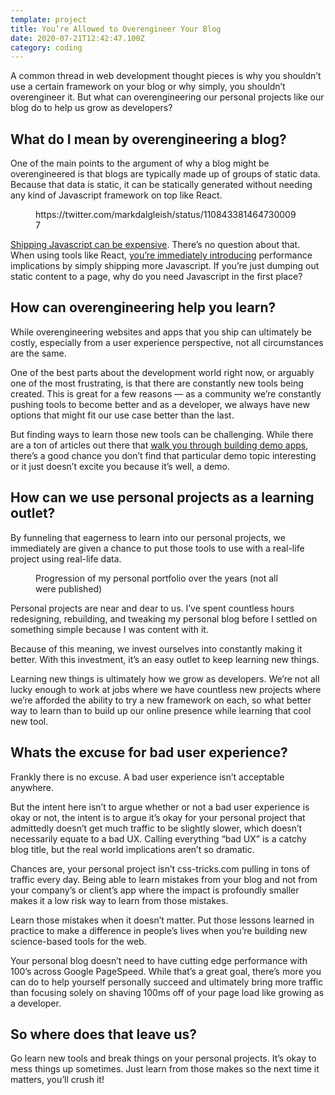 ```yaml
---
template: project
title: You’re Allowed to Overengineer Your Blog
date: 2020-07-21T12:42:47.100Z
category: coding
---
```

A common thread in web development thought pieces is why you shouldn’t use a certain framework on your blog or why simply, you shouldn’t overengineer it. But what can overengineering our personal projects like our blog do to help us grow as developers?

## What do I mean by overengineering a blog?

One of the main points to the argument of why a blog might be overengineered is that blogs are typically made up of groups of static data. Because that data is static, it can be statically generated without needing any kind of Javascript framework on top like React.

<figure><img src="/assets/tweet-webpack-babel-typescript-react-emotion-static-blog-with-3-posts.jpg" alt="" /><figcaption>https://twitter.com/markdalgleish/status/1108433814647300097</figcaption></figure>

[Shipping Javascript can be expensive](https://medium.com/@addyosmani/the-cost-of-javascript-in-2018-7d8950fbb5d4). There’s no question about that. When using tools like React, [you’re immediately introducing](https://iainbean.com/posts/2020/your-blog-doesnt-need-a-javascript-framework/) performance implications by simply shipping more Javascript. If you’re just dumping out static content to a page, why do you need Javascript in the first place?

## How can overengineering help you learn?

While overengineering websites and apps that you ship can ultimately be costly, especially from a user experience perspective, not all circumstances are the same.

One of the best parts about the development world right now, or arguably one of the most frustrating, is that there are constantly new tools being created. This is great for a few reasons — as a community we’re constantly pushing tools to become better and as a developer, we always have new options that might fit our use case better than the last.

But finding ways to learn those new tools can be challenging. While there are a ton of articles out there that [walk you through building demo apps](https://www.freecodecamp.org/news/author/colbyfayock/), there’s a good chance you don’t find that particular demo topic interesting or it just doesn’t excite you because it’s well, a demo.

## How can we use personal projects as a learning outlet?

By funneling that eagerness to learn into our personal projects, we immediately are given a chance to put those tools to use with a real-life project using real-life data.

<figure><img src="/assets/colby-fayock-portfolio.jpg" alt="" /><figcaption>Progression of my personal portfolio over the years (not all were published)</figcaption></figure>

Personal projects are near and dear to us. I’ve spent countless hours redesigning, rebuilding, and tweaking my personal blog before I settled on something simple because I was content with it.

Because of this meaning, we invest ourselves into constantly making it better. With this investment, it’s an easy outlet to keep learning new things.

Learning new things is ultimately how we grow as developers. We’re not all lucky enough to work at jobs where we have countless new projects where we’re afforded the ability to try a new framework on each, so what better way to learn than to build up our online presence while learning that cool new tool.

## Whats the excuse for bad user experience?

Frankly there is no excuse. A bad user experience isn’t acceptable anywhere.

But the intent here isn’t to argue whether or not a bad user experience is okay or not, the intent is to argue it’s okay for your personal project that admittedly doesn’t get much traffic to be slightly slower, which doesn’t necessarily equate to a bad UX. Calling everything “bad UX” is a catchy blog title, but the real world implications aren’t so dramatic.

Chances are, your personal project isn’t css-tricks.com pulling in tons of traffic every day. Being able to learn mistakes from your blog and not from your company’s or client’s app where the impact is profoundly smaller makes it a low risk way to learn from those mistakes.

Learn those mistakes when it doesn’t matter. Put those lessons learned in practice to make a difference in people’s lives when you’re building new science-based tools for the web.

Your personal blog doesn’t need to have cutting edge performance with 100’s across Google PageSpeed. While that’s a great goal, there’s more you can do to help yourself personally succeed and ultimately bring more traffic than focusing solely on shaving 100ms off of your page load like growing as a developer.

## So where does that leave us?

Go learn new tools and break things on your personal projects. It’s okay to mess things up sometimes. Just learn from those makes so the next time it matters, you’ll crush it!